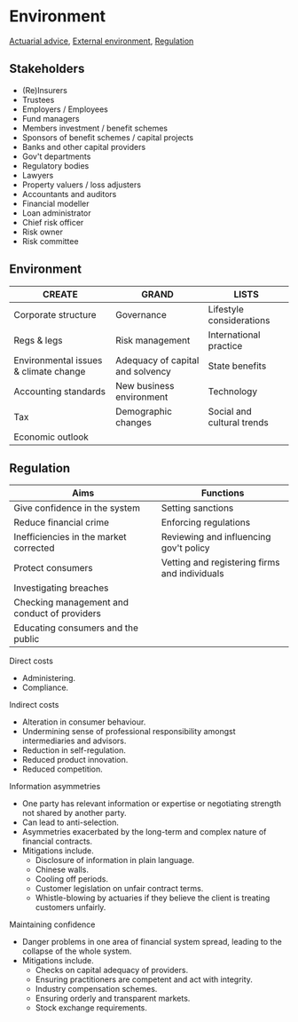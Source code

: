 # Environment

[Actuarial advice](01-actuarial-advice.md),
[External environment](02-external-environment.md),
[Regulation](03-regulation.md)

## Stakeholders

- (Re)Insurers
- Trustees
- Employers / Employees
- Fund managers
- Members investment / benefit schemes
- Sponsors of benefit schemes / capital projects
- Banks and other capital providers
- Gov't departments
- Regulatory bodies
- Lawyers
- Property valuers / loss adjusters
- Accountants and auditors
- Financial modeller
- Loan administrator
- Chief risk officer
- Risk owner
- Risk committee

## Environment

CREATE | GRAND | LISTS
--- | --- | ---
Corporate structure | Governance | Lifestyle considerations
Regs & legs | Risk management | International practice
Environmental issues & climate change | Adequacy of capital and solvency | State benefits
Accounting standards | New business environment | Technology
Tax | Demographic changes | Social and cultural trends
Economic outlook | |

## Regulation

Aims | Functions
--- | ---
Give confidence in the system | Setting sanctions
Reduce financial crime | Enforcing regulations
Inefficiencies in the market corrected | Reviewing and influencing gov't policy
Protect consumers | Vetting and registering firms and individuals
 | Investigating breaches
 | Checking management and conduct of providers
 | Educating consumers and the public

Direct costs

- Administering.
- Compliance.

Indirect costs

- Alteration in consumer behaviour.
- Undermining sense of professional responsibility amongst intermediaries and advisors.
- Reduction in self-regulation.
- Reduced product innovation.
- Reduced competition.

Information asymmetries

- One party has relevant information or expertise or negotiating strength not shared by another party.
- Can lead to anti-selection.
- Asymmetries exacerbated by the long-term and complex nature of financial contracts.
- Mitigations include.
    - Disclosure of information in plain language.
    - Chinese walls.
    - Cooling off periods.
    - Customer legislation on unfair contract terms.
    - Whistle-blowing by actuaries if they believe the client is treating customers unfairly.

Maintaining confidence

- Danger problems in one area of financial system spread, leading to the collapse of the whole system.
- Mitigations include.
    - Checks on capital adequacy of providers.
    - Ensuring practitioners are competent and act with integrity.
    - Industry compensation schemes.
    - Ensuring orderly and transparent markets.
    - Stock exchange requirements.
